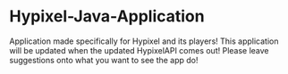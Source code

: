 # Hypixel-Java-Application
Application made specifically for Hypixel and its players!
 This application will be updated when the updated HypixelAPI comes out! Please leave suggestions onto what you want to see the app do! 
